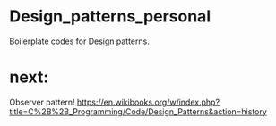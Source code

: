 # Design_patterns_personal
Boilerplate codes for Design patterns.


# next:

Observer pattern!
<https://en.wikibooks.org/w/index.php?title=C%2B%2B_Programming/Code/Design_Patterns&action=history>
